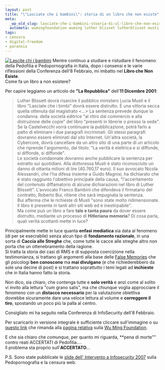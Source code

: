 ```yaml
--- 
layout: post
title: "\"Lasciate che i bambini\": storia di un libro che non esiste"
meta: 
  _wp_old_slug: lasciate-che-i-bambini-stoaria-di-ul-libro-che-non-esiste
  autometa: wumingfoundation wuming luther blisset lutherblisset musti bambini pedopornografia pedo pornografia reati
tags: 
- censura
- digital-freedom
- paranoia
---
```

[![Lascite chi i bambini](http://www.lastknight.com//download/20070201_lasciate.jpg)](http://www.wumingfoundation.com/backpages.zip)
Mentre continuo a studiare e ristudiare il fenomeno della Pedofilia e Pedopornografia in Italia, dopo i consensi e le varie riflessioni della Conferenza dell'8 Febbraio, mi imbatto nel **Libro che Non Esiste**.  
Come fa un libro a non esistere?  
  
Per capire leggiamo un articolo de **"La Repubblica"** dell'**11 Dicembre 2001**:
> Luther Blissett dovrà risarcire il pubblico ministero Lucia Musti e il libro "Lasciate che i bimbi" dovrà essere distrutto. È una vittoria secca quella ottenuta dal magistrato <...> 
> La sentenza prevede dunque la condanna. della società editrice "al ritiro dal commercio e alla distruzione delle copie" del libro "presenti in librerie o presso la sede". Se la Castelvecchi vorrà continuare la pubblicazione, potrà farlo a patto di eliminare i due paragrafi incriminati. Gli stessi paragrafi dovranno essere eliminati dal sito Internet. Un'altra società, la Cybercore, dovrà cancellare da un altro sito di una parte di un articolo che riprende l'argomento, dal titolo: "La verità è elettrica e si diffonde, si diffonde, si diffonde".  
> Le società condannate dovranno anche pubblicare la sentenza per estratto sui quotidiani. Alla dottoressa Musti è stato riconosciuto un danno di ottanta milioni di lire (40.760,17 euro). Il suo avvocato Nicola Alessandri, che l'ha difesa insieme a Guido Magnisi, ha dichiarato che è stato raggiunto l'obiettivo principale della causa, "l'accertamento del contenuto diffamatorio di alcune dichiarazioni nel libro di Luther Blissett". L'avvocato Franco Bambini che difendeva il firmatario del contratto, Roberto Bui, ritiene che sarà impugnata la sentenza.  
> Bui afferma che le richieste di Musti "sono state molto ridimensionate. Il libro è presente in tanti altri siti web ed è inestirpabile".  
Ma come può un libro a fare **tale e tanta paura** da dover essere distrutto, mediante un processo di **Hitleriana memoria**? Di cosa parla, quali verità scottanti mette in luce?  
  
Principalmente mette in luce quanta **enfasi mediatica** sia data al fenomeno (di per se esecrabile) senza alcun tipo di **fondamento razionale**, in una sorta di **Caccia alle Streghe** che, come tutte le cacce alle streghe altro non porta che un ottenebramento della ragione.  
Si tratta la storia dei casi di RMS e di supposta coercizione nella testimonianza, si trattano gli argomenti alla base delle [False Memories](http://en.wikipedia.org/wiki/False_memories#Sexual_abuse) che gli psicologi **ben conoscono** ma **mai divulgano** (e che richiederebbero da sole una decine di post) e si trattano soprattutto i temi legati ad **inchieste** che in Italia hanno fatto la storia.  
  
Non dico, sia chiaro, che contenga tutte e **solo verità** e anzi come al solito vi invito alla lettura "cum grano salis", ma che chiunque voglia approcciare il fenomeno con un **distacco necessario** per la valutazione obiettiva dovrebbe sicuramente dare una veloce lettura al volume e **correggere il tiro**, spostando un poco più la palla al centro.  
  
Consigliato mi ha seguito nella Conferenza di InfoSecurity dell'8 Febbraio.  
  
Per scaricarlo in versione integrale è sufficiente cliccare sull'immagine o su [questo link](http://www.wumingfoundation.com/backpages.zip) che rimanda alla [pagina relativa](http://www.wumingfoundation.com/italiano/Giap/lasciate.htm) sulla [Wu Ming Foundation](http://www.wumingfoundation.com/italiano/presentazione.htm).  
  
E che sia chiaro che _comunque_, per quanto mi riguarda, **pena di morte"" contro reati ACCERTATI di Pedofilia....    
Il problema sta proprio sull'**ACCERTATO**...  
  
P.S. Sono state pubblicate le [slide dell' Intervento a Infosecurity 2007](http://www.lastknight.com/infosecurity2007) sulla Pedopornografia e la censura web. 
